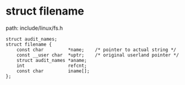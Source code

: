 struct filename
========================================

path: include/linux/fs.h
```
struct audit_names;
struct filename {
    const char         *name;    /* pointer to actual string */
    const __user char  *uptr;    /* original userland pointer */
    struct audit_names *aname;
    int                refcnt;
    const char         iname[];
};
```